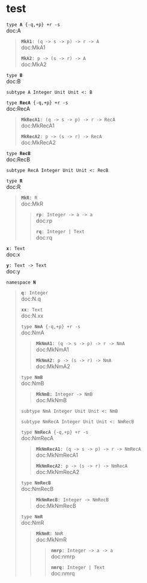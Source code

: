 # test
`type `**`A`**` {-q,+p} +r -s`  
doc:A


> **`MkA1`**`: (q -> s -> p) -> r -> A`  
> doc:MkA1
> 
> 
> **`MkA2`**`: p -> (s -> r) -> A`  
> doc:MkA2
> 
> 
`type `**`B`**  
doc:B


`subtype A Integer Unit Unit <: B`  

`type `**`RecA`**` {-q,+p} +r -s`  
doc:RecA


> **`MkRecA1`**`: (q -> s -> p) -> r -> RecA`  
> doc:MkRecA1
> 
> 
> **`MkRecA2`**`: p -> (s -> r) -> RecA`  
> doc:MkRecA2
> 
> 
`type `**`RecB`**  
doc:RecB


`subtype RecA Integer Unit Unit <: RecB`  

`type `**`R`**  
doc:R


> **`MkR`**`: R`  
> doc:MkR
> 
> 
> > **`rp`**`: Integer -> a -> a`  
> > doc:rp
> > 
> > 
> > **`rq`**`: Integer | Text`  
> > doc:rq
> > 
> > 
**`x`**`: Text`  
doc:x


**`y`**`: Text -> Text`  
doc:y


`namespace `**`N`**


> **`q`**`: Integer`  
> doc:N.q
> 
> 
> **`xx`**`: Text`  
> doc:N.xx
> 
> 
> `type `**`NmA`**` {-q,+p} +r -s`  
> doc:NmA
> 
> 
> > **`MkNmA1`**`: (q -> s -> p) -> r -> NmA`  
> > doc:MkNmA1
> > 
> > 
> > **`MkNmA2`**`: p -> (s -> r) -> NmA`  
> > doc:MkNmA2
> > 
> 
> 
> `type `**`NmB`**  
> doc:NmB
> > 
> > 
> > **`MkNmB`**`: Integer -> NmB`  
> > doc:MkNmB
> 
> 
> `subtype NmA Integer Unit Unit <: NmB`  
>
> `subtype NmRecA Integer Unit Unit <: NmRecB`  
> 
> `type `**`NmRecA`**` {-q,+p} +r -s`  
> doc:NmRecA
> 
> 
> > **`MkNmRecA1`**`: (q -> s -> p) -> r -> NmRecA`  
> > doc:MkNmRecA1
> > 
> > 
> > **`MkNmRecA2`**`: p -> (s -> r) -> NmRecA`  
> > doc:MkNmRecA2
> 
> 
> `type `**`NmRecB`**  
> doc:NmRecB
> 
> 
> > **`MkNmRecB`**`: Integer -> NmRecB`  
> > doc:MkNmRecB
> 
> 
> `type `**`NmR`**  
> doc:NmR
> 
> 
> > **`MkNmR`**`: NmR`  
> > doc:MkNmR
> > 
> > 
> > > **`nmrp`**`: Integer -> a -> a`  
> > > doc:nmrp
> > > 
> > > 
> > > **`nmrq`**`: Integer | Text`  
> > > doc:nmrq
> > > 
> > > 
